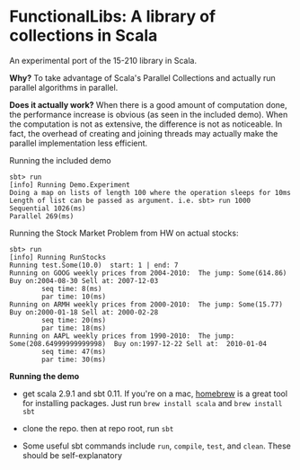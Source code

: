 # FunctionalLibs: A library of collections in Scala

An experimental port of the 15-210 library in Scala.

**Why?**
To take advantage of Scala's Parallel Collections and actually run parallel algorithms in parallel.

**Does it actually work?**
When there is a good amount of computation done, the performance increase is obvious (as seen in the included demo).  When the computation is not as extensive, the difference is not as noticeable. In fact, the overhead of creating and joining threads may actually make the parallel implementation less efficient.


Running the included demo

    sbt> run
    [info] Running Demo.Experiment
    Doing a map on lists of length 100 where the operation sleeps for 10ms
    Length of list can be passed as argument. i.e. sbt> run 1000
    Sequential 1026(ms)
    Parallel 269(ms)


Running the Stock Market Problem from HW on actual stocks:

    sbt> run
    [info] Running RunStocks
    Running test.Some(10.0)  start: 1 | end: 7
    Running on GOOG weekly prices from 2004-2010:  The jump: Some(614.86)  Buy on:2004-08-30 Sell at: 2007-12-03
            seq time: 8(ms)
            par time: 10(ms)
    Running on ARMH weekly prices from 2000-2010:  The jump: Some(15.77)  Buy on:2000-01-18 Sell at: 2000-02-28
            seq time: 20(ms)
            par time: 18(ms)
    Running on AAPL weekly prices from 1990-2010:  The jump: Some(208.64999999999998)  Buy on:1997-12-22 Sell at:  2010-01-04
            seq time: 47(ms)
            par time: 30(ms)

**Running the demo**

+ get scala 2.9.1 and sbt 0.11.  If you're on a mac, [homebrew](http://mxcl.github.com/homebrew/) is a great tool for installing packages. Just run ```brew install scala``` and ```brew install sbt```

+ clone the repo. then at repo root, run ```sbt```

+ Some useful sbt commands include ```run```, ```compile```, ```test```, and ```clean```.  These should be self-explanatory

